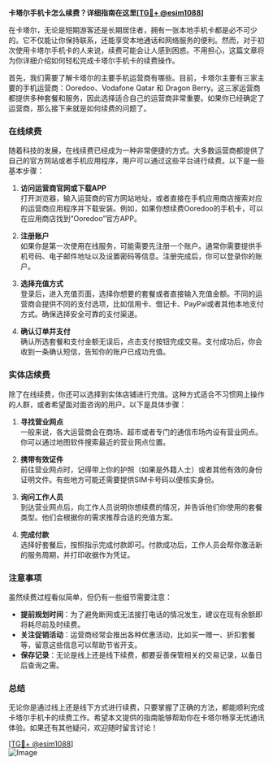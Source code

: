 **卡塔尔手机卡怎么续费？详细指南在这里[[TG💪+ @esim1088](https://t.me/s/esim1088)]**

在卡塔尔，无论是短期游客还是长期居住者，拥有一张本地手机卡都是必不可少的。它不仅能让你保持联系，还能享受本地通话和网络服务的便利。然而，对于初次使用卡塔尔手机卡的人来说，续费可能会让人感到困惑。不用担心，这篇文章将为你详细介绍如何轻松完成卡塔尔手机卡的续费操作。

首先，我们需要了解卡塔尔的主要手机运营商有哪些。目前，卡塔尔主要有三家主要的手机运营商：Ooredoo、Vodafone Qatar 和 Dragon Berry。这三家运营商都提供多种套餐和服务，因此选择适合自己的运营商非常重要。如果你已经确定了运营商，那么接下来就是如何续费的问题了。

### 在线续费

随着科技的发展，在线续费已经成为一种非常便捷的方式。大多数运营商都提供了自己的官方网站或者手机应用程序，用户可以通过这些平台进行续费。以下是一些基本步骤：

1. **访问运营商官网或下载APP**  
   打开浏览器，输入运营商的官方网站地址，或者直接在手机应用商店搜索对应的运营商应用程序并下载安装。例如，如果你想续费Ooredoo的手机卡，可以在应用商店找到“Ooredoo”官方APP。

2. **注册账户**  
   如果你是第一次使用在线服务，可能需要先注册一个账户。通常你需要提供手机号码、电子邮件地址以及设置密码等信息。注册完成后，你可以登录你的账户。

3. **选择充值方式**  
   登录后，进入充值页面，选择你想要的套餐或者直接输入充值金额。不同的运营商会提供不同的支付选项，比如信用卡、借记卡、PayPal或者其他本地支付方式。确保选择安全可靠的支付渠道。

4. **确认订单并支付**  
   确认所选套餐和支付金额无误后，点击支付按钮完成交易。支付成功后，你会收到一条确认短信，告知你的账户已成功充值。

### 实体店续费

除了在线续费，你还可以选择到实体店铺进行充值。这种方式适合不习惯网上操作的人群，或者希望面对面咨询的用户。以下是具体步骤：

1. **寻找营业网点**  
   一般来说，各大运营商会在商场、超市或者专门的通信市场内设有营业网点。你可以通过地图软件搜索最近的营业网点位置。

2. **携带有效证件**  
   前往营业网点时，记得带上你的护照（如果是外籍人士）或者其他有效的身份证明文件。有些地方可能还需要提供SIM卡号码以便核实身份。

3. **询问工作人员**  
   到达营业网点后，向工作人员说明你想续费的情况，并告诉他们你使用的套餐类型。他们会根据你的需求推荐合适的充值方案。

4. **完成付款**  
   选择好套餐后，按照指示完成付款即可。付款成功后，工作人员会帮你激活新的服务周期，并打印收据作为凭证。

### 注意事项

虽然续费过程看似简单，但仍有一些细节需要注意：

- **提前规划时间**：为了避免断网或无法接打电话的情况发生，建议在现有余额即将耗尽前及时续费。
- **关注促销活动**：运营商经常会推出各种优惠活动，比如买一赠一、折扣套餐等，留意这些信息可以帮助节省开支。
- **保存记录**：无论是线上还是线下续费，都要妥善保管相关的交易记录，以备日后查询之需。

### 总结

无论你是通过线上还是线下方式进行续费，只要掌握了正确的方法，都能顺利完成卡塔尔手机卡的续费工作。希望本文提供的指南能够帮助你在卡塔尔畅享无忧通讯体验。如果还有其他疑问，欢迎随时留言讨论！

[[TG💪+ @esim1088](https://t.me/s/esim1088)]  
![Image](https://i.postimg.cc/4NQfJmqS/Snipaste-2025-05-13-00-14-12.png)